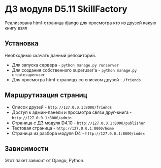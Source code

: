 # ДЗ модуля D5.11 SkillFactory

Реализована html-страница django для просмотра кто из друзей какую книгу взял

## Установка

Необходимо скачать данный репозиторий. 
* Для запуска сервера -  `python manage.py runserver`
* Для создания собственного superuser'a - `python manage.py createsuperuser`
* Для просмотра html-страницы со списком друзей - `/friends`

## Маршрутизация страниц
* Список друзей - `http://127.0.0.1:8000/friends`
* Доступ к админ-панели и просмотра связи друг-книга - `http://127.0.0.1:8000/admin`
* Страница с ДЗ модуля D4.10 - `http://127.0.0.1:8000/publisher`
* Тестовая страница - `http://127.0.0.1:8000/home`
* Страница из разбора модуля D4 - `http://127.0.0.1:8000/index`

## Зависимости

Этот пакет зависит от Django, Python.
